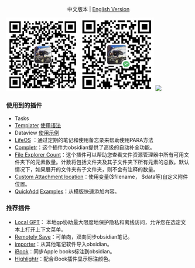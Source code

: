 
<p align="center">中文版本  |  <a title="English" href="https://github.com/studyz/obsidian-CODE-example/blob/main/README.md">English Version</a></p>


<div class="payment-logos"> 
<img alt="Alipay" src="https://github.com/studyz/studyz.github.io/blob/master/images/alipay.jpg?raw=true" width="200">
<img alt="WeChatPay" src="https://github.com/studyz/studyz.github.io/blob/master/images/wechat.jpg?raw=true" width="200"> 
<a href="https://www.buymeacoffee.com/jeremyang">
<img src="https://img.buymeacoffee.com/button-api/?text=Buy me a coffee&emoji=&slug=jeremyang&button_colour=40DCA5&font_colour=ffffff&font_family=Cookie&outline_colour=000000&coffee_colour=FFDD00" />
</a>
</div>

### 使用到的插件 

- Tasks
- [Templater](https://github.com/SilentVoid13/Templater) [使用语法](https://silentvoid13.github.io/Templater/)  
- Dataview [使用示例](https://github.com/s-blu/obsidian_dataview_example_vault)  
- [LifeOS](https://obsidian-life-os.netlify.app/zh) ：通过定期的笔记和使用备忘录来帮助使用PARA方法  
- [Completr](https://github.com/tth05/obsidian-completr)：这个插件为obsidian提供了高级的自动补全功能。  
- [File Explorer Count](https://github.com/ozntel/file-explorer-note-count)：这个插件可以帮助您查看文件资源管理器中所有可用文件夹下的元素数量。计数将包括文件夹及其子文件夹下所有元素的总数。默认情况下，如果展开的文件夹有子文件夹，则不会有注释的数量。  
- [Custom Attachment location](https://github.com/RainCat1998/obsidian-custom-attachment-location)：使用变量($filename， $data等)自定义附件位置。  
- [QuickAdd](https://github.com/chhoumann/quickadd)  [Examples](https://github.com/chhoumann/quickadd)：从模版快速添加内容。  

### 推荐插件

- [Local GPT](https://github.com/pfrankov/obsidian-local-gpt)： 本地gp协助最大限度地保护隐私和离线访问，允许您在选定文本上打开上下文菜单。  
- [Remotely Save](https://github.com/remotely-save/remotely-save)：可单向，双向同步obsidian笔记。  
- [importer](https://github.com/obsidianmd/obsidian-importer)：从其他笔记软件导入obsidian。  
- [iBook](https://github.com/bingryan/obsidian-ibook-plugin)：同步Apple books标注到obsidian。  
- [Highlightr](https://github.com/chetachiezikeuzor/Highlightr-Plugin)：配合iBook插件显示标注颜色。  